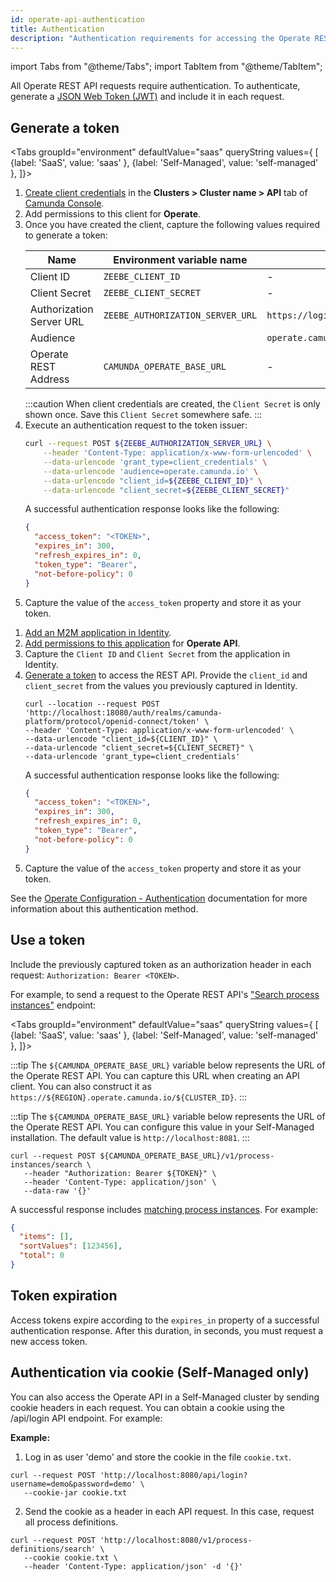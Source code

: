 ```yaml
---
id: operate-api-authentication
title: Authentication
description: "Authentication requirements for accessing the Operate REST API."
---
```


import Tabs from "@theme/Tabs";
import TabItem from "@theme/TabItem";

All Operate REST API requests require authentication. To authenticate, generate a [JSON Web Token (JWT)](https://jwt.io/introduction/) and include it in each request.

## Generate a token

<Tabs groupId="environment" defaultValue="saas" queryString values={
[
{label: 'SaaS', value: 'saas' },
{label: 'Self-Managed', value: 'self-managed' },
]}>
<TabItem value='saas'>

1. [Create client credentials](/guides/setup-client-connection-credentials.md) in the **Clusters > Cluster name > API** tab of [Camunda Console](https://console.camunda.io/).
2. Add permissions to this client for **Operate**.
3. Once you have created the client, capture the following values required to generate a token:
   <!-- this comment convinces the markdown processor to still treat the table as a table, but without adding surrounding paragraphs. 🤷 -->
   | Name                     | Environment variable name        | Default value                                |
   | ------------------------ | -------------------------------- | -------------------------------------------- |
   | Client ID                | `ZEEBE_CLIENT_ID`                | -                                            |
   | Client Secret            | `ZEEBE_CLIENT_SECRET`            | -                                            |
   | Authorization Server URL | `ZEEBE_AUTHORIZATION_SERVER_URL` | `https://login.cloud.camunda.io/oauth/token` |
   | Audience                 |                                  | `operate.camunda.io`                         |
   | Operate REST Address     | `CAMUNDA_OPERATE_BASE_URL`       | -                                            |
   <!-- this comment convinces the markdown processor to still treat the table as a table, but without adding surrounding paragraphs. 🤷 -->
   :::caution
   When client credentials are created, the `Client Secret` is only shown once. Save this `Client Secret` somewhere safe.
   :::
4. Execute an authentication request to the token issuer:
   ```bash
   curl --request POST ${ZEEBE_AUTHORIZATION_SERVER_URL} \
       --header 'Content-Type: application/x-www-form-urlencoded' \
       --data-urlencode 'grant_type=client_credentials' \
       --data-urlencode 'audience=operate.camunda.io' \
       --data-urlencode "client_id=${ZEEBE_CLIENT_ID}" \
       --data-urlencode "client_secret=${ZEEBE_CLIENT_SECRET}"
   ```
   A successful authentication response looks like the following:
   ```json
   {
     "access_token": "<TOKEN>",
     "expires_in": 300,
     "refresh_expires_in": 0,
     "token_type": "Bearer",
     "not-before-policy": 0
   }
   ```
5. Capture the value of the `access_token` property and store it as your token.

</TabItem>

<TabItem value='self-managed'>

1. [Add an M2M application in Identity](/self-managed/identity/application-user-group-role-management/applications.md).
2. [Add permissions to this application](/self-managed/identity/application-user-group-role-management/applications.md) for **Operate API**.
3. Capture the `Client ID` and `Client Secret` from the application in Identity.
4. [Generate a token](/self-managed/identity/authentication.md) to access the REST API. Provide the `client_id` and `client_secret` from the values you previously captured in Identity.
   ```shell
   curl --location --request POST 'http://localhost:18080/auth/realms/camunda-platform/protocol/openid-connect/token' \
   --header 'Content-Type: application/x-www-form-urlencoded' \
   --data-urlencode "client_id=${CLIENT_ID}" \
   --data-urlencode "client_secret=${CLIENT_SECRET}" \
   --data-urlencode 'grant_type=client_credentials'
   ```
   A successful authentication response looks like the following:
   ```json
   {
     "access_token": "<TOKEN>",
     "expires_in": 300,
     "refresh_expires_in": 0,
     "token_type": "Bearer",
     "not-before-policy": 0
   }
   ```
5. Capture the value of the `access_token` property and store it as your token.

See the [Operate Configuration - Authentication](/self-managed/operate-deployment/operate-authentication.md#identity) documentation for more information about this authentication method.

</TabItem>

</Tabs>

## Use a token

Include the previously captured token as an authorization header in each request: `Authorization: Bearer <TOKEN>`.

For example, to send a request to the Operate REST API's ["Search process instances"](./specifications/search-1.api.mdx) endpoint:

<Tabs groupId="environment" defaultValue="saas" queryString values={
[
{label: 'SaaS', value: 'saas' },
{label: 'Self-Managed', value: 'self-managed' },
]}>

<TabItem value='saas'>

:::tip
The `${CAMUNDA_OPERATE_BASE_URL}` variable below represents the URL of the Operate REST API. You can capture this URL when creating an API client. You can also construct it as `https://${REGION}.operate.camunda.io/${CLUSTER_ID}`.
:::

</TabItem>

<TabItem value='self-managed'>

:::tip
The `${CAMUNDA_OPERATE_BASE_URL}` variable below represents the URL of the Operate REST API. You can configure this value in your Self-Managed installation. The default value is `http://localhost:8081`.
:::

</TabItem>

</Tabs>

```shell
curl --request POST ${CAMUNDA_OPERATE_BASE_URL}/v1/process-instances/search \
   --header "Authorization: Bearer ${TOKEN}" \
   --header 'Content-Type: application/json' \
   --data-raw '{}'
```

A successful response includes [matching process instances](./specifications/search-1.api.mdx). For example:

```json
{
  "items": [],
  "sortValues": [123456],
  "total": 0
}
```

## Token expiration

Access tokens expire according to the `expires_in` property of a successful authentication response. After this duration, in seconds, you must request a new access token.

## Authentication via cookie (Self-Managed only)

You can also access the Operate API in a Self-Managed cluster by sending cookie headers in each request. You can obtain a cookie using the /api/login API endpoint. For example:

**Example:**

1. Log in as user 'demo' and store the cookie in the file `cookie.txt`.

```shell
curl --request POST 'http://localhost:8080/api/login?username=demo&password=demo' \
   --cookie-jar cookie.txt
```

2. Send the cookie as a header in each API request. In this case, request all process definitions.

```shell
curl --request POST 'http://localhost:8080/v1/process-definitions/search' \
   --cookie cookie.txt \
   --header 'Content-Type: application/json' -d '{}'
```
